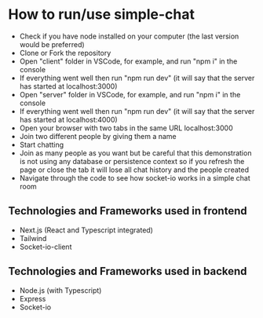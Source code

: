 # How to run/use simple-chat

- Check if you have node installed on your computer (the last version would be preferred)
- Clone or Fork the repository
- Open "client" folder in VSCode, for example, and run "npm i" in the console
- If everything went well then run "npm run dev" (it will say that the server has started at localhost:3000)
- Open "server" folder in VSCode, for example, and run "npm i" in the console
- If everything went well then run "npm run dev" (it will say that the server has started at localhost:4000)
- Open your browser with two tabs in the same URL localhost:3000
- Join two different people by giving them a name
- Start chatting
- Join as many people as you want but be careful that this demonstration is not using any database or persistence context so if you refresh the page or close the tab it will lose all chat history and the people created
- Navigate through the code to see how socket-io works in a simple chat room

## Technologies and Frameworks used in frontend
- Next.js (React and Typescript integrated)
- Tailwind
- Socket-io-client

## Technologies and Frameworks used in backend
- Node.js (with Typescript)
- Express
- Socket-io
